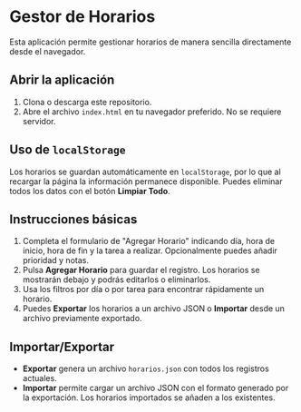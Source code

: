 # Gestor de Horarios

Esta aplicación permite gestionar horarios de manera sencilla directamente desde el navegador.

## Abrir la aplicación

1. Clona o descarga este repositorio.
2. Abre el archivo `index.html` en tu navegador preferido. No se requiere servidor.

## Uso de `localStorage`

Los horarios se guardan automáticamente en `localStorage`, por lo que al recargar la página la información permanece disponible. Puedes eliminar todos los datos con el botón **Limpiar Todo**.

## Instrucciones básicas

1. Completa el formulario de "Agregar Horario" indicando día, hora de inicio, hora de fin y la tarea a realizar. Opcionalmente puedes añadir prioridad y notas.
2. Pulsa **Agregar Horario** para guardar el registro. Los horarios se mostrarán debajo y podrás editarlos o eliminarlos.
3. Usa los filtros por día o por tarea para encontrar rápidamente un horario.
4. Puedes **Exportar** los horarios a un archivo JSON o **Importar** desde un archivo previamente exportado.

## Importar/Exportar

- **Exportar** genera un archivo `horarios.json` con todos los registros actuales.
- **Importar** permite cargar un archivo JSON con el formato generado por la exportación. Los horarios importados se añaden a los existentes.

